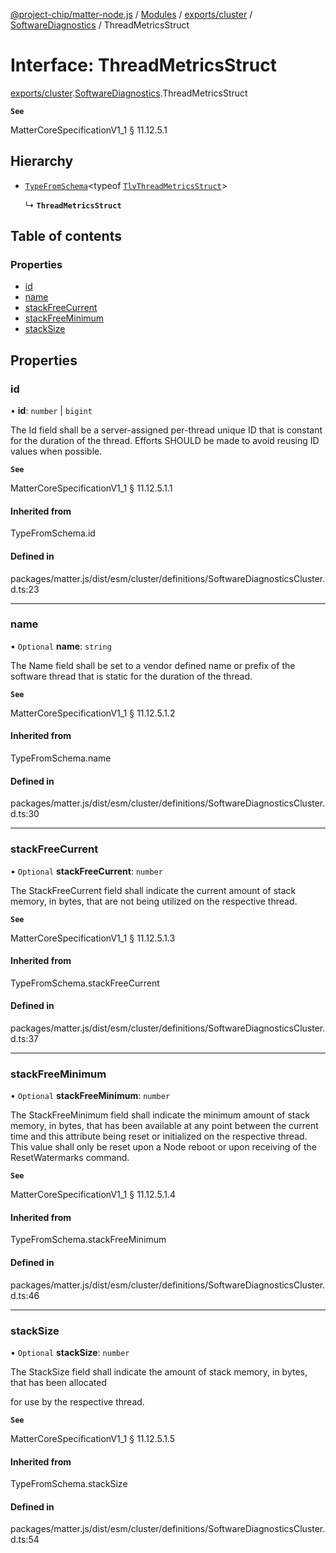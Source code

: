 [@project-chip/matter-node.js](../README.md) / [Modules](../modules.md) / [exports/cluster](../modules/exports_cluster.md) / [SoftwareDiagnostics](../modules/exports_cluster.SoftwareDiagnostics.md) / ThreadMetricsStruct

# Interface: ThreadMetricsStruct

[exports/cluster](../modules/exports_cluster.md).[SoftwareDiagnostics](../modules/exports_cluster.SoftwareDiagnostics.md).ThreadMetricsStruct

**`See`**

MatterCoreSpecificationV1_1 § 11.12.5.1

## Hierarchy

- [`TypeFromSchema`](../modules/exports_tlv.md#typefromschema)\<typeof [`TlvThreadMetricsStruct`](../modules/exports_cluster.SoftwareDiagnostics.md#tlvthreadmetricsstruct)\>

  ↳ **`ThreadMetricsStruct`**

## Table of contents

### Properties

- [id](exports_cluster.SoftwareDiagnostics.ThreadMetricsStruct.md#id)
- [name](exports_cluster.SoftwareDiagnostics.ThreadMetricsStruct.md#name)
- [stackFreeCurrent](exports_cluster.SoftwareDiagnostics.ThreadMetricsStruct.md#stackfreecurrent)
- [stackFreeMinimum](exports_cluster.SoftwareDiagnostics.ThreadMetricsStruct.md#stackfreeminimum)
- [stackSize](exports_cluster.SoftwareDiagnostics.ThreadMetricsStruct.md#stacksize)

## Properties

### id

• **id**: `number` \| `bigint`

The Id field shall be a server-assigned per-thread unique ID that is constant for the duration of the
thread. Efforts SHOULD be made to avoid reusing ID values when possible.

**`See`**

MatterCoreSpecificationV1_1 § 11.12.5.1.1

#### Inherited from

TypeFromSchema.id

#### Defined in

packages/matter.js/dist/esm/cluster/definitions/SoftwareDiagnosticsCluster.d.ts:23

___

### name

• `Optional` **name**: `string`

The Name field shall be set to a vendor defined name or prefix of the software thread that is static for the
duration of the thread.

**`See`**

MatterCoreSpecificationV1_1 § 11.12.5.1.2

#### Inherited from

TypeFromSchema.name

#### Defined in

packages/matter.js/dist/esm/cluster/definitions/SoftwareDiagnosticsCluster.d.ts:30

___

### stackFreeCurrent

• `Optional` **stackFreeCurrent**: `number`

The StackFreeCurrent field shall indicate the current amount of stack memory, in bytes, that are not being
utilized on the respective thread.

**`See`**

MatterCoreSpecificationV1_1 § 11.12.5.1.3

#### Inherited from

TypeFromSchema.stackFreeCurrent

#### Defined in

packages/matter.js/dist/esm/cluster/definitions/SoftwareDiagnosticsCluster.d.ts:37

___

### stackFreeMinimum

• `Optional` **stackFreeMinimum**: `number`

The StackFreeMinimum field shall indicate the minimum amount of stack memory, in bytes, that has been
available at any point between the current time and this attribute being reset or initialized on the
respective thread. This value shall only be reset upon a Node reboot or upon receiving of the
ResetWatermarks command.

**`See`**

MatterCoreSpecificationV1_1 § 11.12.5.1.4

#### Inherited from

TypeFromSchema.stackFreeMinimum

#### Defined in

packages/matter.js/dist/esm/cluster/definitions/SoftwareDiagnosticsCluster.d.ts:46

___

### stackSize

• `Optional` **stackSize**: `number`

The StackSize field shall indicate the amount of stack memory, in bytes, that has been allocated

for use by the respective thread.

**`See`**

MatterCoreSpecificationV1_1 § 11.12.5.1.5

#### Inherited from

TypeFromSchema.stackSize

#### Defined in

packages/matter.js/dist/esm/cluster/definitions/SoftwareDiagnosticsCluster.d.ts:54
